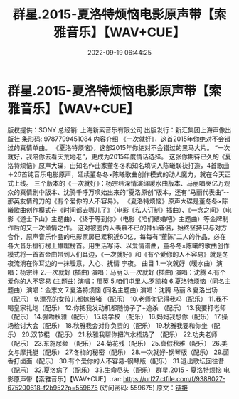 ﻿---
title: 群星.2015-夏洛特烦恼电影原声带【索雅音乐】【WAV+CUE】
date: 2022-09-19 06:44:25
categories: WAV车载音乐、镜像
tags: 华语中文
---
# 群星.2015-夏洛特烦恼电影原声带【索雅音乐】【WAV+CUE】

版权提供：SONY
总经销: 上海新索音乐有限公司
出版发行：新汇集团上海声像出版社
条形码: 9787799451084
内容介绍
《一次就好》，这首2015年你绝对不会错过的真情单曲。
《夏洛特烦恼》，这部2015年你绝对不会错过的黑马大片。
“一次就好，我陪你去看天荒地老”，更成为2015年度情话选择。
这张你期待已久的《夏洛特烦恼》原声大碟，由知名作曲家董冬冬和知名填词人陈曦联袂打造，4首歌曲＋26首纯音乐电影原声，延续董冬冬×陈曦歌曲创作模式的动人魔力，就在今天正式上线。
三个版本的《一次就好》：杨宗纬深情演绎暖水曲版本、马丽唱哭亿万观众的真情剧中版本、沈腾千呼万唤始出来的“夏洛原创”版本，还有“马丽代表曲”--那英友情跨刀的《有个爱你的人不容易》。
《夏洛特烦恼》原声大碟是董冬冬×陈曦歌曲创作模式在《时间都去哪儿了》（电影《私人订制》插曲）、《一念之间》（电影《道士下山》主题曲）、《终于等到你》（电影《咱们结婚吧》主题曲）等金牌制作后的又一次倾情之作。
这对被圈内人羡慕不已的神仙眷侣，始终坚持只与对方合作，原声音乐作品的电影票房已累积近60亿，每每有“董陈”二人的作品，必在各大音乐排行榜上雄踞榜首。用生活写诗、以爱情谱曲，董冬冬×陈曦的歌曲创作模式将一首首金曲带到人们耳边，《一次就好》和《有个爱你的人不容易》就是冬夜流淌在你耳边的一抹暖意，入心、抚情
宁夜。
曲目
1.一次就好（暖水曲）演唱：杨宗纬
2.一次就好 (插曲) 演唱：马丽
3.一次就好 (插曲) 演唱：沈腾
4.有个爱你的人不容易 (主题曲) 演唱：那英
5.咱们屯里人.罗凯楠
6.夏洛特烦恼（同名主题曲）演唱：金志文
7.夏洛特烦恼 (同名主题曲) 演唱：沈腾 马丽
8.夏洛出场 （配乐）
9.漂亮的女孩儿都嫁给猪 （配乐）
10.老师你记得我吗（配乐）
11.我不喝皇家礼炮（配乐）
12.你把我发动机都随份子了+追杀 （配乐）
13.我要打老师 （配乐）
14.强吻秋雅（配乐）
15.烧学校 （配乐）
16.妈妈我想你（配乐）
17.操场检讨大会（配乐）
18.秋雅我会对你负责的（配乐）
19.秋雅我要和你坐（配乐）
20.双节棍 （配乐）
21.秋雅我帮你把汽水捂热了 （配乐）
22.功夫老师 （配乐）
23.东施尿频 （配乐）
24.菊花残（配乐）
25.真假秋雅（配乐）
26.美女与摩托艇（配乐）
27.冬梅的秘密（配乐）
28.一次就好-钢琴版（配乐）
29.茴香打卤面（配乐）
30.有个爱你的人不容易-钢琴版（配乐）
31.退出歌坛回往昔（配乐）
32.夏洛病了（配乐）
33.生命尽头（配乐）
群星.2015 - 夏洛特烦恼 电影原声带【索雅音乐】【WAV+CUE】.rar: https://url27.ctfile.com/f/9388027-675200618-f2b952?p=559675
(访问密码: 559675)
原文：[链接](https://blog.sina.com.cn/s/blog_1647c7e7601030zha.html)